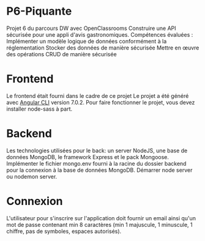 # P6-Piquante
Projet 6 du parcours DW avec OpenClassrooms
Construire une API sécurisée pour une appli d'avis gastronomiques.
Compétences évaluées : 
Implémenter un modèle logique de données conformément à la réglementation
Stocker des données de manière sécurisée
Mettre en œuvre des opérations CRUD de manière sécurisée

# Frontend
Le frontend était fourni dans le cadre de ce projet
Le projet a été généré avec [Angular CLI](https://github.com/angular/angular-cli) version 7.0.2.
Pour faire fonctionner le projet, vous devez installer node-sass à part.

# Backend
Les technologies utilisées pour le back: un server NodeJS, une base de données MongoDB, le framework Express et le pack Mongoose.
Implémenter le fichier mongo.env fourni à la racine du dossier backend pour la connexion à la base de données MongoDB.
Démarrer node server ou nodemon server.

# Connexion
L'utilisateur pour s'inscrire sur l'application doit fournir un email ainsi qu'un mot de passe contenant min 8 caractères (min 1 majuscule, 1 minuscule, 1 chiffre, pas de symboles, espaces autorisés).